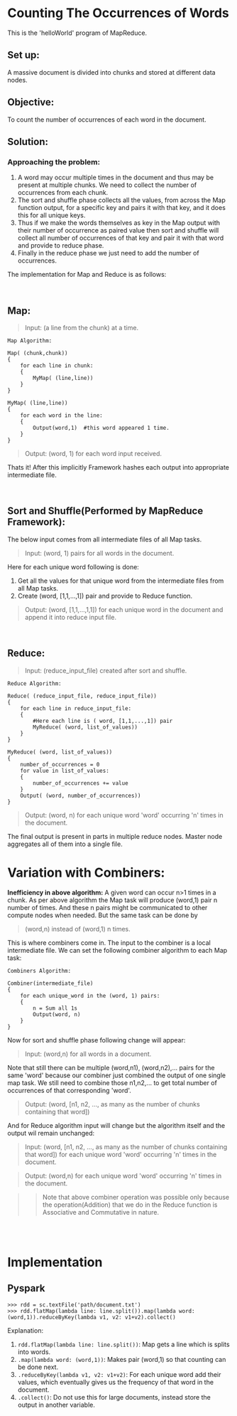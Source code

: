 # **Counting The Occurrences of Words**

This is the 'helloWorld' program of MapReduce.

## **Set up:**
A massive document is divided into chunks and stored at different data nodes.
## **Objective:**
To count the number of occurrences of each word in the document.

## **Solution:**
### Approaching the problem:
1. A word may occur multiple times in the document and thus may be present at multiple chunks. We need to collect the number of occurrences from each chunk.
2. The sort and shuffle phase collects all the values, from across the Map function output, for a specific key and pairs it with that key, and it does this for all unique keys.
3. Thus if we make the words themselves as key in the Map output with their number of occurrence as paired value then sort and shuffle will collect all number of occurrences of that key and pair it with that word and provide to reduce phase.
4. Finally in the reduce phase we just need to add the number of occurrences.

 The implementation for Map and Reduce is as follows:

<br>

## Map:

>Input: (a line from the chunk) at a time.  

```
Map Algorithm:

Map( (chunk,chunk))
{
    for each line in chunk:
    {
        MyMap( (line,line))
    }
}

MyMap( (line,line))
{
    for each word in the line:
    {
        Output(word,1)  #this word appeared 1 time.
    }
}

```
>Output: (word, 1) for each word input received.

Thats it! After this implicitly Framework hashes each output into appropriate intermediate file.

<br>

## Sort and Shuffle(Performed by MapReduce Framework):
The below input comes from all intermediate files of all Map tasks.  
>Input: (word, 1) pairs for all words in the document.

Here for each unique word following is done:
1. Get all the values for that unique word from the intermediate files from all Map tasks.
2. Create (word, [1,1,...,1]) pair and provide to Reduce function.
>Output: (word, [1,1,...,1,1]) for each unique word in the document and append it into reduce input file.

<br>

## Reduce:
>Input: (reduce_input_file) created after sort and shuffle.

```
Reduce Algorithm:

Reduce( (reduce_input_file, reduce_input_file))
{
    for each line in reduce_input_file:
    {
        #Here each line is ( word, [1,1,...,1]) pair
        MyReduce( (word, list_of_values))
    }
}

MyReduce( (word, list_of_values))
{
    number_of_occurrences = 0
    for value in list_of_values:
    {
        number_of_occurrences += value
    }
    Output( (word, number_of_occurrences))
}
```
>Output: (word, n) for each unique word 'word' occurring 'n' times in the document.

The final output is present in parts in multiple reduce nodes. Master node aggregates all of them into a single file.

# Variation with Combiners:
**Inefficiency in above algorithm:** A given word can occur n>1 times in a chunk. As per above algorithm the Map task will produce (word,1) pair n number of times. And these n pairs might be communicated to other compute nodes when needed. But the same task can be done by 
>(word,n) instead of (word,1) n times.

This is where combiners come in. The input to the combiner is a local intermediate file. 
We can set the following combiner algorithm to each Map task:
```
Combiners Algorithm:

Combiner(intermediate_file)
{
    for each unique_word in the (word, 1) pairs:
    {
        n = Sum all 1s
        Output(word, n)
    }
}
```

Now for sort and shuffle phase following change will appear:
>Input: (word,n) for all words in a document.

Note that still there can be multiple (word,n1), (word,n2),... pairs for the same 'word' because our combiner just combined the output of one single map task. We still need to combine those n1,n2,... to get total number of occurrences of that corresponding 'word'.
>Output: (word, [n1, n2, ..., as many as the number of chunks containing that word])

And for Reduce algorithm input will change but the algorithm itself and the output wil remain unchanged:
>Input: (word, [n1, n2, ..., as many as the number of chunks containing that word]) for each unique word 'word' occurring 'n' times in the document.

>Output: (word,n) for each unique word 'word' occurring 'n' times in the document.

>>Note that above combiner operation was possible only because the operation(Addition) that we do in the Reduce function is Associative and Commutative in nature.

<br><br>

# Implementation
## Pyspark
```
>>> rdd = sc.textFile('path/document.txt')
>>> rdd.flatMap(lambda line: line.split()).map(lambda word: (word,1)).reduceByKey(lambda v1, v2: v1+v2).collect()
```
Explanation:
1. ```rdd.flatMap(lambda line: line.split())```: Map gets a line which is splits into words.
2. ```.map(lambda word: (word,1))```: Makes pair (word,1) so that counting can be done next.
3. ```.reduceByKey(lambda v1, v2: v1+v2)```: For each unique word add their values, which eventually gives us the frequency of that word in the document.
4. ```.collect()```: Do not use this for large documents, instead store the output in another variable. 